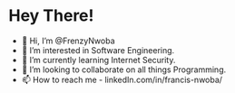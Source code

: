 # Hey There!
- 👋 Hi, I’m @FrenzyNwoba
- 👀 I’m interested in Software Engineering.
- 🌱 I’m currently learning Internet Security.
- 💞️ I’m looking to collaborate on all things Programming.
- 📫 How to reach me - linkedIn.com/in/francis-nwoba/

<!---
FrenzyNwoba/FrenzyNwoba is a ✨ special ✨ repository because its `README.md` (this file) appears on your GitHub profile.
You can click the Preview link to take a look at your changes.
--->
